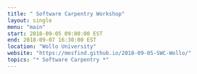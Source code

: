 ```yaml
---
title: " Software Carpentry Workshop"
layout: single
menu: "main"
start: 2018-09-05 09:00:00 EST
end: 2018-09-07 16:30:00 EST
location: "Wollo University"
website: "https://mesfind.github.io/2018-09-05-SWC-Wollo/"
topics: "* Software Carpentry *"
---
```

